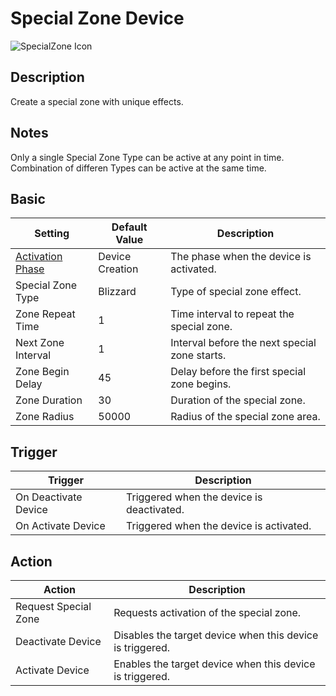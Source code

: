 # Special Zone Device

![SpecialZone Icon](../../images/DeviceIcons/Device_SpecialZone.png)

## Description

Create a special zone with unique effects.

## Notes

Only a single Special Zone Type can be active at any point in time.
Combination of differen Types can be active at the same time.

## Basic

| Setting                                                      | Default Value     | Description                                                                 |
|--------------------------------------------------------------|-------------------|-----------------------------------------------------------------------------|
| [Activation Phase](../General/Common_Device_Settings.md#activation-phase) | Device Creation    | The phase when the device is activated.                                      |
| Special Zone Type                                            | Blizzard          | Type of special zone effect.                                                |
| Zone Repeat Time                                             | 1                 | Time interval to repeat the special zone.                                   |
| Next Zone Interval                                           | 1                 | Interval before the next special zone starts.                               |
| Zone Begin Delay                                             | 45                | Delay before the first special zone begins.                                 |
| Zone Duration                                                | 30                | Duration of the special zone.                                               |
| Zone Radius                                                  | 50000             | Radius of the special zone area.                                            |

## Trigger

| Trigger                | Description                                                        |
|------------------------|--------------------------------------------------------------------|
| On Deactivate Device   | Triggered when the device is deactivated.                          |
| On Activate Device     | Triggered when the device is activated.                            |

## Action

| Action                | Description                                                        |
|-----------------------|--------------------------------------------------------------------|
| Request Special Zone  | Requests activation of the special zone.                           |
| Deactivate Device     | Disables the target device when this device is triggered.           |
| Activate Device       | Enables the target device when this device is triggered.            |
